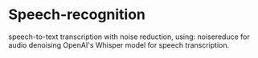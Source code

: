 # Speech-recognition
speech-to-text transcription with noise reduction, using: noisereduce for audio denoising OpenAI's Whisper model for speech transcription.
